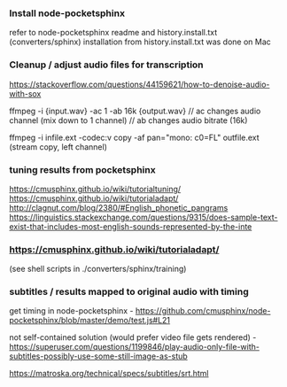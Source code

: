 ### Install node-pocketsphinx

refer to node-pocketsphinx readme and history.install.txt (converters/sphinx)
installation from history.install.txt was done on Mac


### Cleanup / adjust audio files for transcription

https://stackoverflow.com/questions/44159621/how-to-denoise-audio-with-sox

ffmpeg -i {input.wav} -ac 1 -ab 16k {output.wav}
// ac changes audio channel (mix down to 1 channel)
// ab changes audio bitrate (16k)

ffmpeg -i infile.ext -codec:v copy -af pan="mono: c0=FL" outfile.ext
(stream copy, left channel)

### tuning results from pocketsphinx

https://cmusphinx.github.io/wiki/tutorialtuning/
https://cmusphinx.github.io/wiki/tutorialadapt/
http://clagnut.com/blog/2380/#English_phonetic_pangrams
https://linguistics.stackexchange.com/questions/9315/does-sample-text-exist-that-includes-most-english-sounds-represented-by-the-inte


### https://cmusphinx.github.io/wiki/tutorialadapt/

(see shell scripts in ./converters/sphinx/training)


### subtitles / results mapped to original audio with timing

get timing in node-pocketsphinx - https://github.com/cmusphinx/node-pocketsphinx/blob/master/demo/test.js#L21

not self-contained solution (would prefer video file gets rendered) - https://superuser.com/questions/1199846/play-audio-only-file-with-subtitles-possibly-use-some-still-image-as-stub

https://matroska.org/technical/specs/subtitles/srt.html
